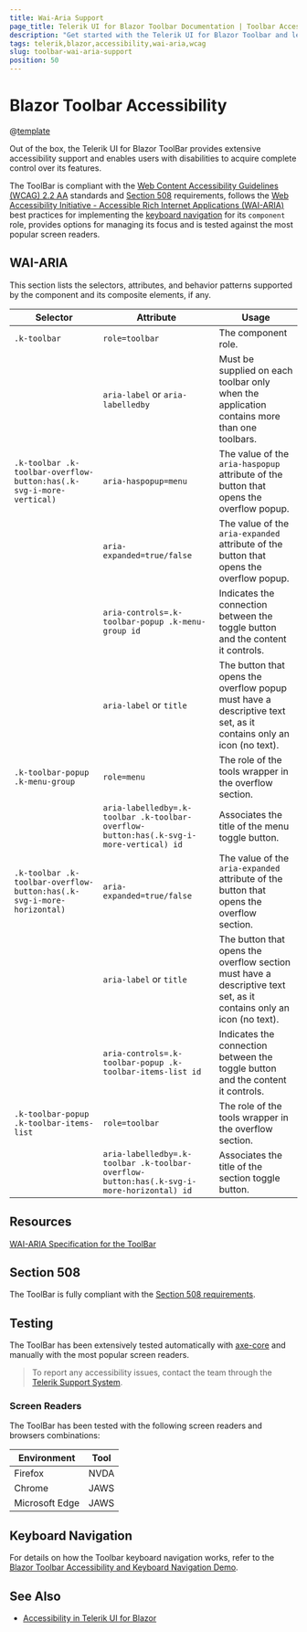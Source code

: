 ```yaml
---
title: Wai-Aria Support
page_title: Telerik UI for Blazor Toolbar Documentation | Toolbar Accessibility
description: "Get started with the Telerik UI for Blazor Toolbar and learn about its accessibility support for WAI-ARIA, Section 508, and WCAG 2.2."
tags: telerik,blazor,accessibility,wai-aria,wcag
slug: toolbar-wai-aria-support 
position: 50 
---
```


# Blazor Toolbar Accessibility

@[template](/_contentTemplates/common/parameters-table-styles.md#table-layout)



Out of the box, the Telerik UI for Blazor ToolBar provides extensive accessibility support and enables users with disabilities to acquire complete control over its features.


The ToolBar is compliant with the [Web Content Accessibility Guidelines (WCAG) 2.2 AA](https://www.w3.org/TR/WCAG22/) standards and [Section 508](https://www.section508.gov/) requirements, follows the [Web Accessibility Initiative - Accessible Rich Internet Applications (WAI-ARIA)](https://www.w3.org/WAI/ARIA/apg/) best practices for implementing the [keyboard navigation](#keyboard-navigation) for its `component` role, provides options for managing its focus and is tested against the most popular screen readers.

## WAI-ARIA


This section lists the selectors, attributes, and behavior patterns supported by the component and its composite elements, if any.

| Selector | Attribute | Usage |
| -------- | --------- | ----- |
| `.k-toolbar` | `role=toolbar` | The component role. |
|  | `aria-label` or `aria-labelledby` | Must be supplied on each toolbar only when the application contains more than one toolbars. |
| `.k-toolbar .k-toolbar-overflow-button:has(.k-svg-i-more-vertical)` | `aria-haspopup=menu` | The value of the `aria-haspopup` attribute of the button that opens the overflow popup. |
|  | `aria-expanded=true/false` | The value of the `aria-expanded` attribute of the button that opens the overflow popup. |
|  | `aria-controls=.k-toolbar-popup .k-menu-group id` | Indicates the connection between the toggle button and the content it controls. |
|  | `aria-label` or `title` | The button that opens the overflow popup must have a descriptive text set, as it contains only an icon (no text). |
| `.k-toolbar-popup .k-menu-group` | `role=menu` | The role of the tools wrapper in the overflow section. |
|  | `aria-labelledby=.k-toolbar .k-toolbar-overflow-button:has(.k-svg-i-more-vertical) id` | Associates the title of the menu toggle button. |
| `.k-toolbar .k-toolbar-overflow-button:has(.k-svg-i-more-horizontal)` | `aria-expanded=true/false` | The value of the `aria-expanded` attribute of the button that opens the overflow section. |
|  | `aria-label` or `title` | The button that opens the overflow section must have a descriptive text set, as it contains only an icon (no text). |
|  | `aria-controls=.k-toolbar-popup .k-toolbar-items-list id` | Indicates the connection between the toggle button and the content it controls. |
| `.k-toolbar-popup .k-toolbar-items-list` | `role=toolbar` | The role of the tools wrapper in the overflow section. |
|  | `aria-labelledby=.k-toolbar .k-toolbar-overflow-button:has(.k-svg-i-more-horizontal) id` | Associates the title of the section toggle button. |

## Resources

[WAI-ARIA Specification for the ToolBar](https://www.w3.org/TR/wai-aria-1.2/#toolbar)

## Section 508


The ToolBar is fully compliant with the [Section 508 requirements](http://www.section508.gov/).

## Testing


The ToolBar has been extensively tested automatically with [axe-core](https://github.com/dequelabs/axe-core) and manually with the most popular screen readers.

> To report any accessibility issues, contact the team through the [Telerik Support System](https://www.telerik.com/account/support-center).

### Screen Readers


The ToolBar has been tested with the following screen readers and browsers combinations:

| Environment | Tool |
| ----------- | ---- |
| Firefox | NVDA |
| Chrome | JAWS |
| Microsoft Edge | JAWS |



## Keyboard Navigation

For details on how the Toolbar keyboard navigation works, refer to the [Blazor Toolbar Accessibility and Keyboard Navigation Demo](https://demos.telerik.com/blazor-ui/toolbar/keyboard-navigation).

## See Also

* [Accessibility in Telerik UI for Blazor](slug:accessibility-overview)